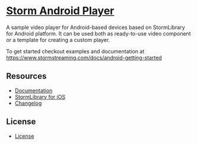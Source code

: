 # [Storm Android Player](http://stormstreaming.com/)

A sample video player for Android-based devices based on StormLibrary for Android platform. It can be used both as
ready-to-use video component or a template for creating a custom player.

To get started checkout examples and documentation at https://www.stormstreaming.com/docs/android-getting-started

## Resources

- [Documentation](https://www.stormstreaming.com/docs)
- [StormLibrary for iOS](https://github.com/StormStreaming/stormlibrary-android)
- [Changelog](CHANGELOG.md)


## License

- [License](LICENSE.txt)
